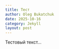 ```yaml
---
title: Тест
author: Oleg Bukatchuk
date: 2025-10-16
category: Jekyll
layout: post
---
```


Тестовый текст...

